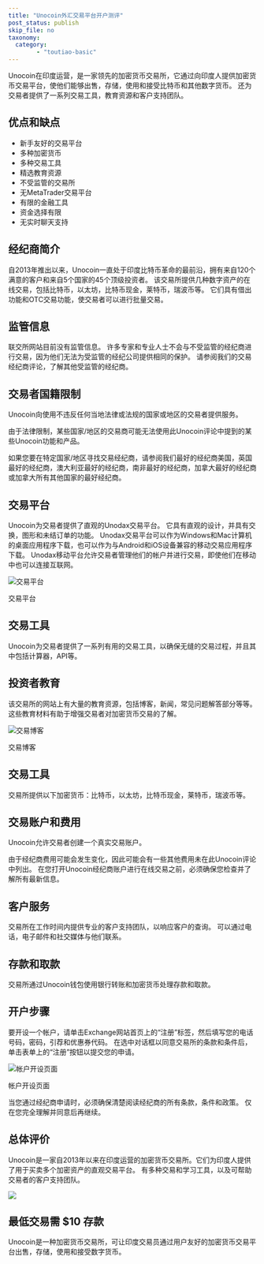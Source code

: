 ```yaml
---
title: "Unocoin外汇交易平台开户测评"
post_status: publish
skip_file: no
taxonomy:
  category:
        - "toutiao-basic"
---
```


Unocoin在印度运营，是一家领先的加密货币交易所，它通过向印度人提供加密货币交易平台，使他们能够出售，存储，使用和接受比特币和其他数字货币。 还为交易者提供了一系列交易工具，教育资源和客户支持团队。

## 优点和缺点

- 新手友好的交易平台
- 多种加密货币
- 多种交易工具
- 精选教育资源
- 不受监管的交易所
- 无MetaTrader交易平台
- 有限的金融工具
- 资金选择有限
- 无实时聊天支持

## 经纪商简介

自2013年推出以来，Unocoin一直处于印度比特币革命的最前沿，拥有来自120个满意的客户和来自5个国家的45个顶级投资者。 该交易所提供几种数字资产的在线交易，包括比特币，以太坊，比特币现金，莱特币，瑞波币等。 它们具有借出功能和OTC交易功能，使交易者可以进行批量交易。

## 监管信息

联交所网站目前没有监管信息。 许多专家和专业人士不会与不受监管的经纪商进行交易，因为他们无法为受监管的经纪公司提供相同的保护。 请参阅我们的交易经纪商评论，了解其他受监管的经纪商。

## 交易者国籍限制

Unocoin向使用不违反任何当地法律或法规的国家或地区的交易者提供服务。

由于法律限制，某些国家/地区的交易商可能无法使用此Unocoin评论中提到的某些Unocoin功能和产品。

如果您要在特定国家/地区寻找交易经纪商，请参阅我们最好的经纪商美国，英国最好的经纪商，澳大利亚最好的经纪商，南非最好的经纪商，加拿大最好的经纪商或加拿大所有其他国家的最好经纪商。

## 交易平台

Unocoin为交易者提供了直观的Unodax交易平台。 它具有直观的设计，并具有交换，图形和未结订单的功能。 Unodax交易平台可以作为Windows和Mac计算机的桌面应用程序下载，也可以作为与Android和iOS设备兼容的移动交易应用程序下载。 Unodax移动平台允许交易者管理他们的帐户并进行交易，即使他们在移动中也可以连接互联网。

![交易平台](https://cdn.fendou.la/funstoutiao/2020/11/Unocoin-Review-Trading-Platform--950x1024.jpg "交易平台")

交易平台

## 交易工具

Unocoin为交易者提供了一系列有用的交易工具，以确保无缝的交易过程，并且其中包括计算器，API等。

## 投资者教育

该交易所的网站上有大量的教育资源，包括博客，新闻，常见问题解答部分等等。 这些教育材料有助于增强交易者对加密货币交易的了解。

![交易博客](https://cdn.fendou.la/funstoutiao/2020/11/Unocoin-Review-Trading-Blogs.jpg "交易博客")

交易博客

## 交易工具

交易所提供以下加密货币：比特币，以太坊，比特币现金，莱特币，瑞波币等。

## 交易账户和费用

Unocoin允许交易者创建一个真实交易账户。

由于经纪商费用可能会发生变化，因此可能会有一些其他费用未在此Unocoin评论中列出。 在您打开Unocoin经纪商账户进行在线交易之前，必须确保您检查并了解所有最新信息。

## 客户服务

交易所在工作时间内提供专业的客户支持团队，以响应客户的查询。 可以通过电话，电子邮件和社交媒体与他们联系。

## 存款和取款

交易所通过Unocoin钱包使用银行转账和加密货币处理存款和取款。

## 开户步骤

要开设一个帐户，请单击Exchange网站首页上的“注册”标签，然后填写您的电话号码，密码，引荐和优惠券代码。 在选中对话框以同意交易所的条款和条件后，单击表单上的“注册”按钮以提交您的申请。

![帐户开设页面](https://cdn.fendou.la/funstoutiao/2020/11/Unocoin-Review-Account-Opening-Page.jpg "帐户开设页面")

帐户开设页面

当您通过经纪商申请时，必须确保清楚阅读经纪商的所有条款，条件和政策。 仅在您完全理解并同意后再继续。

## 总体评价

Unocoin是一家自2013年以来在印度运营的加密货币交易所。它们为印度人提供了用于买卖多个加密资产的直观交易平台。 有多种交易和学习工具，以及可帮助交易者的客户支持团队。

![](https://cdn.fendou.la/funstoutiao/2020/11/Unocoin-Logo.png)

## 最低交易需 $10 存款

Unocoin是一种加密货币交易所，可让印度交易员通过用户友好的加密货币交易平台出售，存储，使用和接受数字货币。
